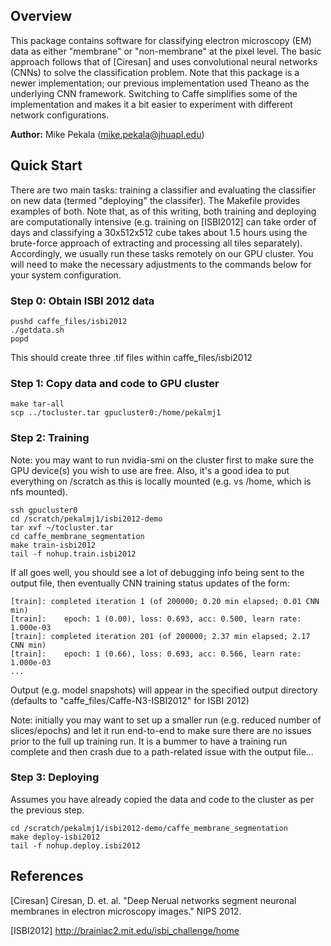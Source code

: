 Overview
-------

This package contains software for classifying electron microscopy (EM) data as either "membrane" or "non-membrane" at the pixel level.  The basic approach follows that of [Ciresan] and uses convolutional neural networks (CNNs) to solve the classification problem.
Note that this package is a newer implementation; our previous implementation used Theano as the underlying CNN framework.  Switching to Caffe simplifies some of the implementation and makes it a bit easier to experiment with different network configurations.


**Author:** Mike Pekala (mike.pekala@jhuapl.edu)

Quick Start
-------
There are two main tasks: training a classifier and evaluating the classifier on new data (termed "deploying" the classifer).  The Makefile provides examples of both.  Note that, as of this writing, both training and deploying are computationally intensive (e.g. training on [ISBI2012] can take order of days and classifying a 30x512x512 cube takes about 1.5 hours using the brute-force approach of extracting and processing all tiles separately).  Accordingly, we usually run these tasks remotely on our GPU cluster.  You will need to make the necessary adjustments to the commands below for your system configuration.

### Step 0: Obtain ISBI 2012 data

    pushd caffe_files/isbi2012
    ./getdata.sh
    popd

This should create three .tif files within caffe_files/isbi2012

### Step 1: Copy data and code to GPU cluster

    make tar-all
    scp ../tocluster.tar gpucluster0:/home/pekalmj1


### Step 2: Training
Note: you may want to run nvidia-smi on the cluster first to make sure the GPU device(s) you wish to use are free.  Also, it's a good idea to put everything on /scratch as this is locally mounted (e.g. vs /home, which is nfs mounted).

    ssh gpucluster0
    cd /scratch/pekalmj1/isbi2012-demo
    tar xvf ~/tocluster.tar
    cd caffe_membrane_segmentation
    make train-isbi2012
    tail -f nohup.train.isbi2012

If all goes well, you should see a lot of debugging info being sent to the output file, then eventually CNN training status updates of the form:


    [train]: completed iteration 1 (of 200000; 0.20 min elapsed; 0.01 CNN min)
    [train]:    epoch: 1 (0.00), loss: 0.693, acc: 0.500, learn rate: 1.000e-03
    [train]: completed iteration 201 (of 200000; 2.37 min elapsed; 2.17 CNN min)
    [train]:    epoch: 1 (0.66), loss: 0.693, acc: 0.566, learn rate: 1.000e-03
    ...

Output (e.g. model snapshots) will appear in the specified output directory (defaults to "caffe_files/Caffe-N3-ISBI2012" for ISBI 2012)

Note: initially you may want to set up a smaller run (e.g. reduced number of slices/epochs) and let it run end-to-end to make sure there are no issues prior to the full up training run.  It is a bummer to have a training run complete and then crash due to a path-related issue with the output file...


### Step 3: Deploying
Assumes you have already copied the data and code to the cluster as per the previous step.

    cd /scratch/pekalmj1/isbi2012-demo/caffe_membrane_segmentation
    make deploy-isbi2012
    tail -f nohup.deploy.isbi2012


References
-----------
[Ciresan] Ciresan, D. et. al. "Deep Nerual networks segment neuronal membranes in electron microscopy images." NIPS 2012.

[ISBI2012] http://brainiac2.mit.edu/isbi_challenge/home
